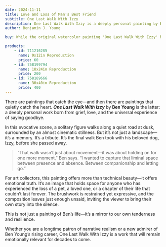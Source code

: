 ```yaml
---
date: 2024-11-11
title: Love and Loss of Man's Best Friend
subtitle: One Last Walk With Izzy
description: One Last Walk With Izzy is a deeply personal painting by Ben Young, created after the loss of his beloved dog, Izzy. Capturing their final walk together, the piece reflects on love, grief, and the quiet moments that stay with us forever. For collectors, it’s a tender and timeless work that speaks to the universal experience of letting go.
author: Benjamin J. Young

buy: While the original watercolor painting 'One Last Walk With Izzy' has been sold, limited edition reproductions are still available in various sizes. This emotionally resonant piece continues to connect with collectors, and these high-quality prints offer a meaningful way to bring its story into your own space.

products:
    - id: 711216285
      name: 9x12in Reproduction
      price: 60
    - id: 758199794
      name: 18x24in Reproduction
      price: 200
    - id: 758189666
      name: 30x40in Reproduction
      price: 400
---
```


There are paintings that catch the eye—and then there are paintings that quietly catch the heart. ___One Last Walk With Izzy___ by **Ben Young** is the latter: a deeply personal work born from grief, love, and the universal experience of saying goodbye.

<!--more-->

In this evocative scene, a solitary figure walks along a quiet road at dusk, surrounded by an almost cinematic stillness. But it’s not just a landscape—it’s a memory. It’s a tribute. It’s the final walk Ben took with his beloved dog, Izzy, before she passed away.

> “That walk wasn’t just about movement—it was about holding on for one more moment,” Ben says. “I wanted to capture that liminal space between presence and absence. Between companionship and letting go.”

For art collectors, this painting offers more than technical beauty—it offers emotional truth. It’s an image that holds space for anyone who has experienced the loss of a pet, a loved one, or a chapter of their life that couldn’t last forever. The brushwork is restrained yet expressive, and the composition leaves just enough unsaid, inviting the viewer to bring their own story into the silence.

This is not just a painting of Ben’s life—it’s a mirror to our own tenderness and resilience.

Whether you are a longtime patron of narrative realism or a new admirer of Ben Young’s rising career, One Last Walk With Izzy is a work that will remain emotionally relevant for decades to come.